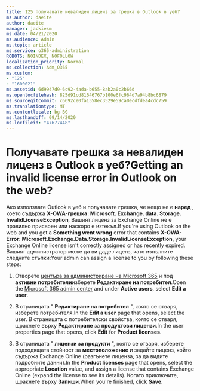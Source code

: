 ```yaml
---
title: 125 получавате невалиден лиценз за грешка в Outlook в уеб?
ms.author: daeite
author: daeite
manager: jackiesm
ms.date: 04/21/2020
ms.audience: Admin
ms.topic: article
ms.service: o365-administration
ROBOTS: NOINDEX, NOFOLLOW
localization_priority: Normal
ms.collection: Adm_O365
ms.custom:
- "125"
- "1600021"
ms.assetid: 6d9947d9-6c92-4ada-b655-8ab2a0c2b66d
ms.openlocfilehash: 825d91cd81646767b100e6fc964d7a94b8bc6879
ms.sourcegitcommit: c6692ce0fa1358ec3529e59ca0ecdfdea4cdc759
ms.translationtype: MT
ms.contentlocale: bg-BG
ms.lasthandoff: 09/14/2020
ms.locfileid: "47677448"
---
```

# <a name="getting-an-invalid-license-error-in-outlook-on-the-web"></a><span data-ttu-id="afd43-102">Получавате грешка за невалиден лиценз в Outlook в уеб?</span><span class="sxs-lookup"><span data-stu-id="afd43-102">Getting an invalid license error in Outlook on the web?</span></span>

<span data-ttu-id="afd43-103">Ако използвате Outlook в уеб и получавате грешка, че нещо не е **наред** , което съдържа **X-OWA-грешка: Microsoft. Exchange. data. Storage. InvalidLicenseException**, Вашият лиценз за Exchange Online не е правилно присвоен или наскоро е изтекъл.</span><span class="sxs-lookup"><span data-stu-id="afd43-103">If you're using Outlook on the web and you get a **Something went wrong** error that contains **X-OWA-Error: Microsoft.Exchange.Data.Storage.InvalidLicenseException**, your Exchange Online license isn't correctly assigned or has recently expired.</span></span> <span data-ttu-id="afd43-104">Вашият администратор може да ви даде лиценз, като изпълните следните стъпки:</span><span class="sxs-lookup"><span data-stu-id="afd43-104">Your admin can assign a license to you by following these steps:</span></span>
  
1. <span data-ttu-id="afd43-105">Отворете [центъра за администриране на Microsoft 365](https://portal.office.com/adminportal/home#/homepage) и под **активни потребители**изберете **Редактиране на потребител**.</span><span class="sxs-lookup"><span data-stu-id="afd43-105">Open the [Microsoft 365 admin center](https://portal.office.com/adminportal/home#/homepage) and under **Active users**, select **Edit a user**.</span></span>

2. <span data-ttu-id="afd43-106">В страницата " **Редактиране на потребител** ", която се отваря, изберете потребителя.</span><span class="sxs-lookup"><span data-stu-id="afd43-106">In the **Edit a user** page that opens, select the user.</span></span> <span data-ttu-id="afd43-107">В страницата с потребителски свойства, която се отваря, щракнете върху **Редактиране** за **продуктови лицензи**.</span><span class="sxs-lookup"><span data-stu-id="afd43-107">In the user properties page that opens, click **Edit** for **Product licenses**.</span></span>

3. <span data-ttu-id="afd43-108">В страницата " **лицензи за продукти** ", която се отваря, изберете подходящата стойност за **местоположение** и задайте лиценз, който съдържа Exchange Online (разгънете лиценза, за да видите подробните данни).</span><span class="sxs-lookup"><span data-stu-id="afd43-108">In the **Product licenses** page that opens, select the appropriate **Location** value, and assign a license that contains Exchange Online (expand the license to see its details).</span></span> <span data-ttu-id="afd43-109">Когато приключите, щракнете върху **Запиши**.</span><span class="sxs-lookup"><span data-stu-id="afd43-109">When you're finished, click **Save**.</span></span>
